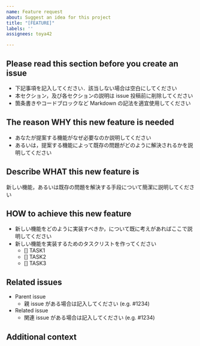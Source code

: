 ```yaml
---
name: Feature request
about: Suggest an idea for this project
title: "[FEATURE]"
labels: ''
assignees: toya42

---
```


## Please read this section before you create an issue

- 下記事項を記入してください．該当しない場合は空白にしてください
- 本セクション，及び各セクションの説明は issue 投稿前に削除してください
- 箇条書きやコードブロックなど Markdown の記法を適宜使用してください

## The reason WHY this new feature is needed

- あなたが提案する機能がなぜ必要なのか説明してください
- あるいは，提案する機能によって既存の問題がどのように解決されるかを説明してください

## Describe WHAT this new feature is

新しい機能，あるいは既存の問題を解決する手段について簡潔に説明してください

## HOW to achieve this new feature

- 新しい機能をどのように実装すべきか，について既に考えがあればここで説明してください
- 新しい機能を実装するためのタスクリストを作ってください
  - [] TASK1
  - [] TASK2
  - [] TASK3

## Related issues
- Parent issue
    - 親 issue がある場合は記入してください (e.g.  \#1234)
- Related issue
    - 関連 issue がある場合は記入してください (e.g.  \#1234)

## Additional context
